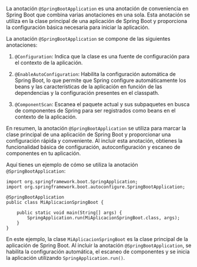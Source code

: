 La anotación `@SpringBootApplication` es una anotación de conveniencia en Spring Boot que combina varias anotaciones en una sola. Esta anotación se utiliza en la clase principal de una aplicación de Spring Boot y proporciona la configuración básica necesaria para iniciar la aplicación.

La anotación `@SpringBootApplication` se compone de las siguientes anotaciones:

1. `@Configuration`: Indica que la clase es una fuente de configuración para el contexto de la aplicación.
    
2. `@EnableAutoConfiguration`: Habilita la configuración automática de Spring Boot, lo que permite que Spring configure automáticamente los beans y las características de la aplicación en función de las dependencias y la configuración presentes en el classpath.
    
3. `@ComponentScan`: Escanea el paquete actual y sus subpaquetes en busca de componentes de Spring para ser registrados como beans en el contexto de la aplicación.
    

En resumen, la anotación `@SpringBootApplication` se utiliza para marcar la clase principal de una aplicación de Spring Boot y proporcionar una configuración rápida y conveniente. Al incluir esta anotación, obtienes la funcionalidad básica de configuración, autoconfiguración y escaneo de componentes en tu aplicación.

Aquí tienes un ejemplo de cómo se utiliza la anotación `@SpringBootApplication`:

```
import org.springframework.boot.SpringApplication;
import org.springframework.boot.autoconfigure.SpringBootApplication;

@SpringBootApplication
public class MiAplicacionSpringBoot {

    public static void main(String[] args) {
        SpringApplication.run(MiAplicacionSpringBoot.class, args);
    }
}
```

En este ejemplo, la clase `MiAplicacionSpringBoot` es la clase principal de la aplicación de Spring Boot. Al incluir la anotación `@SpringBootApplication`, se habilita la configuración automática, el escaneo de componentes y se inicia la aplicación utilizando `SpringApplication.run()`.